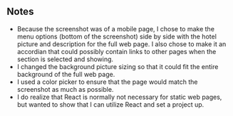 ## Notes

- Because the screenshot was of a mobile page, I chose to make the menu options (bottom of the screenshot) side by side with the hotel picture and description for the full web page. I also chose to make it an accordian that could possibly contain links to other pages when the section is selected and showing.
- I changed the background picture sizing so that it could fit the entire background of the full web page.
- I used a color picker to ensure that the page would match the screenshot as much as possible.
- I do realize that React is normally not necessary for static web pages, but wanted to show that I can utilize React and set a project up.
